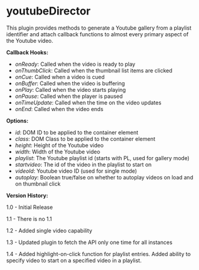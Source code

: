 youtubeDirector
==========

This plugin provides methods to generate a Youtube gallery from a playlist identifier
and attach callback functions to almost every primary aspect of the Youtube video.

**Callback Hooks:**

- *onReady*: Called when the video is ready to play
- *onThumbClick*: Called when the thumbnail list items are clicked
- *onCue*: Called when a video is cued
- *onBuffer*: Called when the video is buffering
- *onPlay*: Called when the video starts playing
- *onPause*: Called when the player is paused
- *onTimeUpdate*: Called when the time on the video updates
- *onEnd*: Called when the video ends

**Options:**

- *id*: DOM ID to be applied to the container element
- *class*: DOM Class to be applied to the container element
- *height*: Height of the Youtube video
- *width*: Width of the Youtube video
- *playlist*: The Youtube playlist id (starts with PL, used for gallery mode)
- *startvideo*: The id of the video in the playlist to start on
- *videoId*: Youtube video ID (used for single mode) 
- *autoplay*: Boolean true/false on whether to autoplay videos on load and on thumbnail click

**Version History:**

1.0 - Initial Release

1.1 - There is no 1.1

1.2 - Added single video capability

1.3 - Updated plugin to fetch the API only one time for all instances

1.4 - Added highlight-on-click function for playlist entries. Added ability to specify video to start on a specified video in a playlist.
